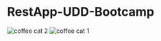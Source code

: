 # RestApp-UDD-Bootcamp

![coffee cat 2](https://github.com/c-salas/RestApp-UDD-Bootcamp/assets/39786104/441c01f1-0d99-4153-9a9a-c309a412714e)
![coffee cat 1](https://github.com/c-salas/RestApp-UDD-Bootcamp/assets/39786104/c0d44b38-fa41-4686-b8e6-ad9ff3adf3ca)
